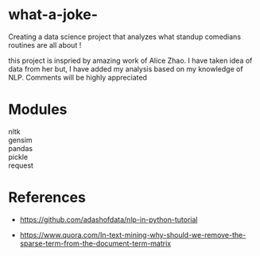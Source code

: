 # what-a-joke-

Creating a data science project that analyzes what standup comedians routines are all about !

this project is inspried by amazing work of Alice Zhao. I have taken idea of data from her but, I have added my analysis based on my knowledge of NLP. Comments will be highly appreciated

# Modules

nltk<br>
gensim<br>
pandas<br>
pickle<br>
request<br>

# References

- https://github.com/adashofdata/nlp-in-python-tutorial

- https://www.quora.com/In-text-mining-why-should-we-remove-the-sparse-term-from-the-document-term-matrix


